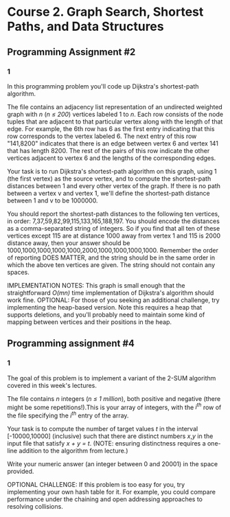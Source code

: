 # Course 2. Graph Search, Shortest Paths, and Data Structures

## Programming Assignment #2

### 1

In this programming problem you'll code up Dijkstra's shortest-path algorithm.

 The file contains an adjacency list representation of an undirected weighted graph with _n_ (_n ≤ 200_) vertices labeled 1 to _n_. Each row consists of the node tuples that are adjacent to that particular vertex along with the length of that edge. For example, the 6th row has 6 as the first entry indicating that this row corresponds to the vertex labeled 6. The next entry of this row "141,8200" indicates that there is an edge between vertex 6 and vertex 141 that has length 8200. The rest of the pairs of this row indicate the other vertices adjacent to vertex 6 and the lengths of the corresponding edges.

 Your task is to run Dijkstra's shortest-path algorithm on this graph, using 1 (the first vertex) as the source vertex, and to compute the shortest-path distances between 1 and every other vertex of the graph. If there is no path between a vertex v and vertex 1, we'll define the shortest-path distance between 1 and v to be 1000000.

 You should report the shortest-path distances to the following ten vertices, in order: 7,37,59,82,99,115,133,165,188,197. You should encode the distances as a comma-separated string of integers. So if you find that all ten of these vertices except 115 are at distance 1000 away from vertex 1 and 115 is 2000 distance away, then your answer should be 1000,1000,1000,1000,1000,2000,1000,1000,1000,1000. Remember the order of reporting DOES MATTER, and the string should be in the same order in which the above ten vertices are given. The string should not contain any spaces.

 IMPLEMENTATION NOTES: This graph is small enough that the straightforward _O(mn)_ time implementation of Dijkstra's algorithm should work fine. OPTIONAL: For those of you seeking an additional challenge, try implementing the heap-based version. Note this requires a heap that supports deletions, and you'll probably need to maintain some kind of mapping between vertices and their positions in the heap.

## Programming assignment #4

### 1

The goal of this problem is to implement a variant of the 2-SUM algorithm covered in this week's lectures.

 The file contains _n_ integers (_n ≤ 1 million_), both positive and negative (there might be some repetitions!).This is your array of integers, with the _i<sup>th</sup>_ row of the file specifying the _i<sup>th</sup>_ entry of the array.

 Your task is to compute the number of target values _t_ in the interval \[-10000,10000\] (inclusive) such that there are distinct numbers _x_,_y_ in the input file that satisfy _x + y = t_. (NOTE: ensuring distinctness requires a one-line addition to the algorithm from lecture.)

 Write your numeric answer (an integer between 0 and 20001) in the space provided.

 OPTIONAL CHALLENGE: If this problem is too easy for you, try implementing your own hash table for it. For example, you could compare performance under the chaining and open addressing approaches to resolving collisions.